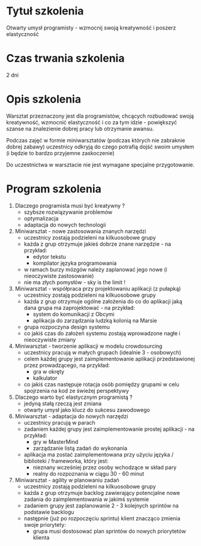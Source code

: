 # Tytuł szkolenia

Otwarty umysł programisty - wzmocnij swoją kreatywność i poszerz elastyczność

# Czas trwania szkolenia

2 dni

# Opis szkolenia

Warsztat przeznaczony jest dla programistów, chcących rozbudować swoją kreatywność, wzmocnić elastyczność i co za tym idzie - powiększyć szanse na znalezienie dobrej pracy lub otrzymanie awansu.

Podczas zajęć w formie miniwarsztatów (podczas których nie zabraknie dobrej zabawy) uczestnicy odkryją do czego potrafią dojść swoim umysłem (i będzie to bardzo przyjemne zaskoczenie)

Do uczestnictwa w warsztacie nie jest wymagane specjalne przygotowanie.

# Program szkolenia

1. Dlaczego programista musi być kreatywny ?
    - szybsze rozwiązywanie problemów
    - optymalizacja
    - adaptacja do nowych technologii
2. Miniwarsztat - nowe zastosowania znanych narzędzi
    - uczestnicy zostają podzieleni na kilkuosobowe grupy
    - każda z grup otrzymuje jakieś dobrze znane narzędzie - na przykład:
        - edytor tekstu
        - kompilator języka programowania
    - w ramach burzy mózgów należy zaplanować jego nowe (i nieoczywiste zastosowanie)
    - nie ma złych pomysłów - sky is the limit !
3. Miniwarsztat - współpraca przy projektowaniu aplikacji (z pułapką)
    - uczestnicy zostają podzieleni na kilkuosobowe grupy
    - każda z grup otrzymuje ogólne założenia do co do aplikacji jaką dana grupa ma zaprojektować - na przykład:
        - system do komunikacji z Obcymi
        - aplikacja do zarządzania ludzką kolonią na Marsie
    - grupa rozpoczyna design systemu
    - co jakiś czas do założeń systemu zostają wprowadzone nagłe i nieoczywiste zmiany
4. Miniwarsztat - tworzenie aplikacji w modelu crowdosurcing
    - uczestnicy pracują w małych grupach (idealnie 3 - osobowych)
    - celem każdej grupy jest zaimplementowanie aplikacji przedstawionej przez prowadzącego, na przykład:
        - gra w okręty
        - kalkulator
    - co jakiś czas następuje rotacja osób pomiędzy grupami w celu spojrzenia na kod ze świeżej perspektywy
5. Dlaczego warto być elastycznym programistą ?
    - jedyną stałą rzeczą jest zmiana
    - otwarty umysł jako klucz do sukcesu zawodowego
6. Miniwarsztat - adaptacja do nowych narzędzi
    - uczestnicy pracują w parach
    - zadaniem każdej grupy jest zaimplementowanie prostej aplikacji - na przykład:
        - gry w MasterMind
        - zarządzanie listą zadań do wykonania
    - aplikacja ma zostać zaimplementowana przy użyciu języka / biblioteki / frameworka, który jest: 
        - nieznany wcześniej przez osoby wchodzące w skład pary
        - realny do rozpoznania w ciągu 30 - 60 minut
7. Miniwarsztat - agility w planowaniu zadań
    - uczestnicy zostają podzieleni na kilkuosobowe grupy
    - każda z grup otrzymuje backlog zawierający potencjalne nowe zadania do zaimplementowania w jakimś systemie
    - zadaniem grupy jest zaplanowanie 2 - 3 kolejnych sprintów na podstawie backlogu
    - następnie (już po rozpoczęciu sprintu) klient znacząco zmienia swoje priorytety:
        - grupa musi dostosować plan sprintów do nowych priorytetów klienta
